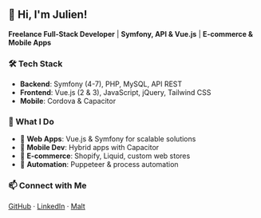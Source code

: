 ## 👋 Hi, I'm Julien!

**Freelance Full-Stack Developer** | **Symfony, API & Vue.js** | **E-commerce & Mobile Apps**

### 🛠️ Tech Stack
- **Backend**: Symfony (4-7), PHP, MySQL, API REST  
- **Frontend**: Vue.js (2 & 3), JavaScript, jQuery, Tailwind CSS  
- **Mobile**: Cordova & Capacitor  

### 🚀 What I Do
- 🔧 **Web Apps**: Vue.js & Symfony for scalable solutions  
- 📱 **Mobile Dev**: Hybrid apps with Capacitor  
- 🛒 **E-commerce**: Shopify, Liquid, custom web stores  
- 🤖 **Automation**: Puppeteer & process automation  

### 📫 Connect with Me
[GitHub](https://github.com/juuulienr) · [LinkedIn](https://www.linkedin.com/in/julien-reignier) · [Malt](https://www.malt.fr/profile/julienreignier)
